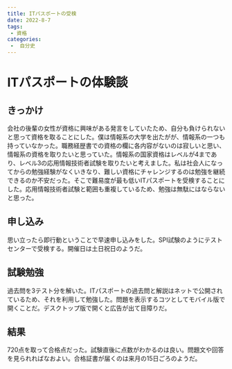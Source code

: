 ```yaml
---
title: ITパスポートの受検
date: 2022-8-7
tags:
 - 資格
categories:
 -  自分史
---
```


# ITパスポートの体験談

## きっかけ
会社の後輩の女性が資格に興味がある発言をしていたため、自分も負けられないと思って資格を取ることにした。僕は情報系の大学を出たがが、情報系の一つも持っていなかった。職務経歴書での資格の欄に各内容がないのは寂しいと思い、情報系の資格を取りたいと思っていた。情報系の国家資格はレベルが4まであり、レベル3の応用情報技術者試験を取りたいと考えました。私は社会人になってからの勉強経験がなくいきなり、難しい資格にチャレンジするのは勉強を継続できるのか不安だった。そこで難易度が最も低いITパスポートを受検することにした。応用情報技術者試験と範囲も重複しているため、勉強は無駄にはならないと思った。

## 申し込み

思い立ったら即行動ということで早速申し込みをした。SPI試験のようにテストセンターで受検する。開催日は土日祝日のようだ。

## 試験勉強

過去問を3テスト分を解いた。ITパスポートの過去問と解説はネットで公開されているため、それを利用して勉強した。問題を表示するコツとしてモバイル版で開くことだ。デスクトップ版で開くと広告が出て目障りだ。

## 結果

720点を取って合格点だった。試験直後に点数がわかるのは良い。問題文や回答を見られればなおよい。合格証書が届くのは来月の15日ごろのようだ。
